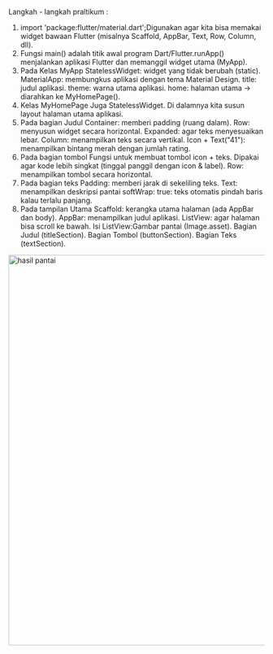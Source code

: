Langkah - langkah praltikum :
1. import 'package:flutter/material.dart';Digunakan agar kita bisa memakai widget bawaan Flutter (misalnya Scaffold, AppBar, Text, Row, Column, dll).
2. Fungsi main() adalah titik awal program Dart/Flutter.runApp() menjalankan aplikasi Flutter dan memanggil widget utama (MyApp).
3.  Pada Kelas MyApp StatelessWidget: widget yang tidak berubah (static). MaterialApp: membungkus aplikasi dengan tema Material Design. title: judul aplikasi. theme: warna utama aplikasi. home: halaman utama → diarahkan ke MyHomePage().
4. Kelas MyHomePage Juga StatelessWidget. Di dalamnya kita susun layout halaman utama aplikasi.
5. Pada bagian Judul Container: memberi padding (ruang dalam). Row: menyusun widget secara horizontal. Expanded: agar teks menyesuaikan lebar. Column: menampilkan teks secara vertikal. Icon + Text("41"): menampilkan bintang merah dengan jumlah rating.
6. Pada bagian tombol Fungsi untuk membuat tombol icon + teks. Dipakai agar kode lebih singkat (tinggal panggil dengan icon & label). Row: menampilkan tombol secara horizontal.
7. Pada bagian teks Padding: memberi jarak di sekeliling teks. Text: menampilkan deskripsi pantai softWrap: true: teks otomatis pindah baris kalau terlalu panjang.
8. Pada tampilan Utama Scaffold: kerangka utama halaman (ada AppBar dan body). AppBar: menampilkan judul aplikasi. ListView: agar halaman bisa scroll ke bawah. Isi ListView:Gambar pantai (Image.asset). Bagian Judul (titleSection). Bagian Tombol (buttonSection). Bagian Teks (textSection).

 <img width="1366" height="768" alt="hasil pantai" src="https://github.com/user-attachments/assets/4545627f-72a9-4399-ba8a-434c91b169de" />
 
